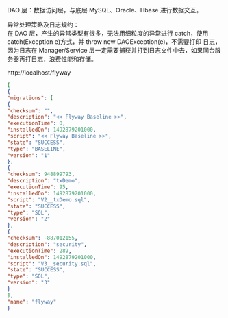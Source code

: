 DAO 层：数据访问层，与底层 MySQL、Oracle、Hbase 进行数据交互。


异常处理策略及日志规约：   
在 DAO 层，产生的异常类型有很多，无法用细粒度的异常进行 catch，使用 catch(Exception e)方式，并 throw new DAOException(e)，不需要打印
日志，因为日志在 Manager/Service 层一定需要捕获并打到日志文件中去，如果同台服务器再打日志，浪费性能和存储。



http://localhost/flyway

```json
[
{
"migrations": [
{
"checksum": "",
"description": "<< Flyway Baseline >>",
"executionTime": 0,
"installedOn": 1492879201000,
"script": "<< Flyway Baseline >>",
"state": "SUCCESS",
"type": "BASELINE",
"version": "1"
},
{
"checksum": 948899793,
"description": "txDemo",
"executionTime": 95,
"installedOn": 1492879201000,
"script": "V2__txDemo.sql",
"state": "SUCCESS",
"type": "SQL",
"version": "2"
},
{
"checksum": -887012155,
"description": "security",
"executionTime": 289,
"installedOn": 1492879201000,
"script": "V3__security.sql",
"state": "SUCCESS",
"type": "SQL",
"version": "3"
}
],
"name": "flyway"
}
```